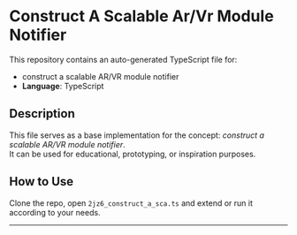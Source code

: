 # Construct A Scalable Ar/Vr Module Notifier

This repository contains an auto-generated TypeScript file for:

- construct a scalable AR/VR module notifier
- **Language**: TypeScript

## Description

This file serves as a base implementation for the concept: *construct a scalable AR/VR module notifier*.  
It can be used for educational, prototyping, or inspiration purposes.

## How to Use

Clone the repo, open `2jz6_construct_a_sca.ts` and extend or run it according to your needs.

---


